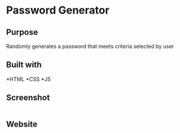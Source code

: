 # Password Generator 

## Purpose
Randomly generates a password that meets criteria selected by user

## Built with
*HTML
*CSS
*JS

## Screenshot
![]()

## Website
